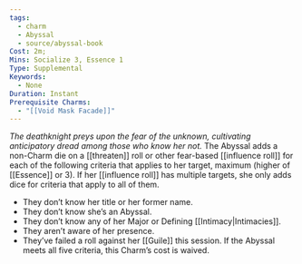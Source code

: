 ```yaml
---
tags:
  - charm
  - Abyssal
  - source/abyssal-book
Cost: 2m; 
Mins: Socialize 3, Essence 1
Type: Supplemental
Keywords:
  - None
Duration: Instant
Prerequisite Charms:
  - "[[Void Mask Facade]]"
---
```

*The deathknight preys upon the fear of the unknown, cultivating anticipatory dread among those who know her not.*
The Abyssal adds a non-Charm die on a [[threaten]] roll or other fear-based [[influence roll]] for each of the following criteria that applies to her target, maximum (higher of [[Essence]] or 3). If her [[influence roll]] has multiple targets, she only adds dice for criteria that apply to all of them.
 - They don’t know her title or her former name.
 - They don’t know she’s an Abyssal.
 - They don’t know any of her Major or Defining [[Intimacy|Intimacies]].
 - They aren’t aware of her presence.
 - They’ve failed a roll against her [[Guile]] this session.
If the Abyssal meets all five criteria, this Charm’s cost is waived.